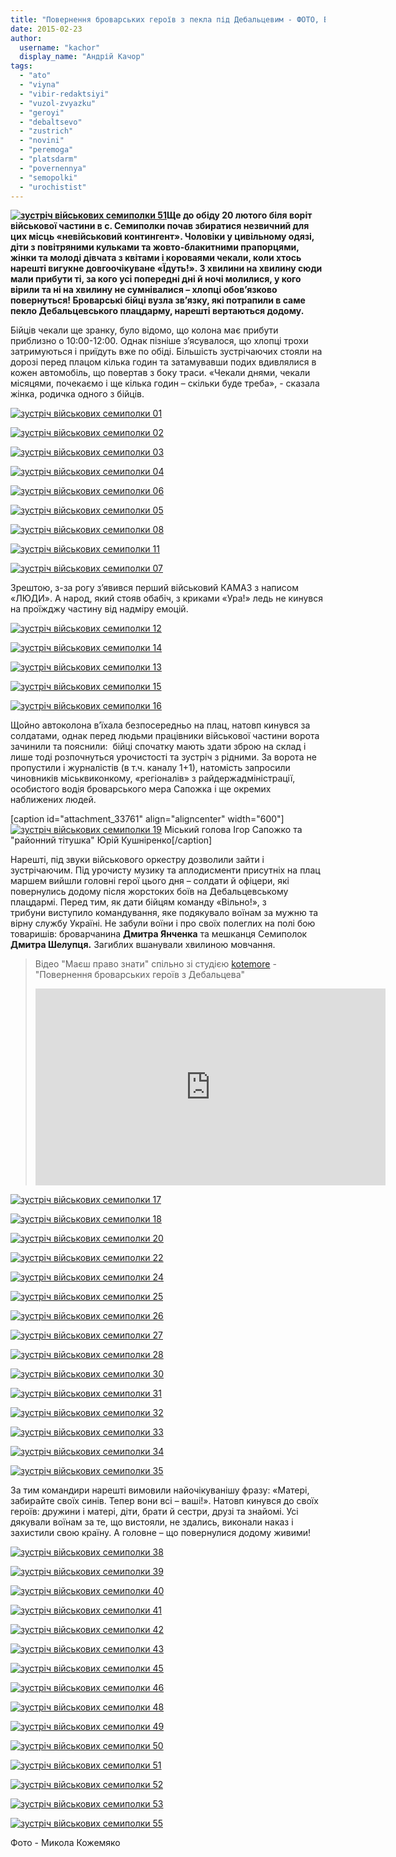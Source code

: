 ```yaml
---
title: "Повернення броварських героїв з пекла під Дебальцевим - ФОТО, ВІДЕО"
date: 2015-02-23
author: 
  username: "kachor"
  display_name: "Андрій Качор"
tags: 
  - "ato"
  - "viyna"
  - "vibir-redaktsiyi"
  - "vuzol-zvyazku"
  - "geroyi"
  - "debaltsevo"
  - "zustrich"
  - "novini"
  - "peremoga"
  - "platsdarm"
  - "povernennya"
  - "semopolki"
  - "urochistist"
---
```


**[![зустріч військових семиполки 51](https://mpz.brovary.org/wp-content/uploads/2015/02/zustrich-viyskovih-semipolki-51.jpg)](https://mpz.brovary.org/wp-content/uploads/2015/02/zustrich-viyskovih-semipolki-51.jpg)Ще до обіду 20 лютого біля воріт військової частини в с. Семиполки почав збиратися незвичний для цих місць «невійськовий контингент». Чоловіки у цивільному одязі, діти з повітряними кульками та жовто-блакитними прапорцями, жінки та молоді дівчата з квітами і короваями чекали, коли хтось нарешті вигукне довгоочікуване «Їдуть!». З хвилини на хвилину сюди мали прибути ті, за кого усі попередні дні й ночі молилися, у кого вірили та ні на хвилину не сумнівалися – хлопці обов’язково повернуться! Броварські бійці вузла зв’язку, які потрапили в саме пекло Дебальцевського плацдарму, нарешті вертаються додому.**

Бійців чекали ще зранку, було відомо, що колона має прибути приблизно о 10:00-12:00. Однак пізніше з’ясувалося, що хлопці трохи затримуються і приїдуть вже по обіді. Більшість зустрічаючих стояли на дорозі перед плацом кілька годин та затамувавши подих вдивлялися в кожен автомобіль, що повертав з боку траси. «Чекали днями, чекали місяцями, почекаємо і ще кілька годин – скільки буде треба», - сказала жінка, родичка одного з бійців.

[![зустріч військових семиполки 01](https://mpz.brovary.org/wp-content/uploads/2015/02/zustrich-viyskovih-semipolki-01.jpg)](https://mpz.brovary.org/wp-content/uploads/2015/02/zustrich-viyskovih-semipolki-01.jpg)

[![зустріч військових семиполки 02](https://mpz.brovary.org/wp-content/uploads/2015/02/zustrich-viyskovih-semipolki-02.jpg)](https://mpz.brovary.org/wp-content/uploads/2015/02/zustrich-viyskovih-semipolki-02.jpg)

[![зустріч військових семиполки 03](https://mpz.brovary.org/wp-content/uploads/2015/02/zustrich-viyskovih-semipolki-03.jpg)](https://mpz.brovary.org/wp-content/uploads/2015/02/zustrich-viyskovih-semipolki-03.jpg)

[![зустріч військових семиполки 04](https://mpz.brovary.org/wp-content/uploads/2015/02/zustrich-viyskovih-semipolki-04.jpg)](https://mpz.brovary.org/wp-content/uploads/2015/02/zustrich-viyskovih-semipolki-04.jpg)

[![зустріч військових семиполки 06](https://mpz.brovary.org/wp-content/uploads/2015/02/zustrich-viyskovih-semipolki-06.jpg)](https://mpz.brovary.org/wp-content/uploads/2015/02/zustrich-viyskovih-semipolki-06.jpg)

[![зустріч військових семиполки 05](https://mpz.brovary.org/wp-content/uploads/2015/02/zustrich-viyskovih-semipolki-05.jpg)](https://mpz.brovary.org/wp-content/uploads/2015/02/zustrich-viyskovih-semipolki-05.jpg)

[![зустріч військових семиполки 08](https://mpz.brovary.org/wp-content/uploads/2015/02/zustrich-viyskovih-semipolki-08.jpg)](https://mpz.brovary.org/wp-content/uploads/2015/02/zustrich-viyskovih-semipolki-08.jpg)

[![зустріч військових семиполки 11](https://mpz.brovary.org/wp-content/uploads/2015/02/zustrich-viyskovih-semipolki-11.jpg)](https://mpz.brovary.org/wp-content/uploads/2015/02/zustrich-viyskovih-semipolki-11.jpg)

[![зустріч військових семиполки 07](https://mpz.brovary.org/wp-content/uploads/2015/02/zustrich-viyskovih-semipolki-07.jpg)](https://mpz.brovary.org/wp-content/uploads/2015/02/zustrich-viyskovih-semipolki-07.jpg)

Зрештою, з-за рогу з’явився перший військовий КАМАЗ з написом «ЛЮДИ». А народ, який стояв обабіч, з криками «Ура!» ледь не кинувся на проїжджу частину від надміру емоцій.

[![зустріч військових семиполки 12](https://mpz.brovary.org/wp-content/uploads/2015/02/zustrich-viyskovih-semipolki-12.jpg)](https://mpz.brovary.org/wp-content/uploads/2015/02/zustrich-viyskovih-semipolki-12.jpg)

[![зустріч військових семиполки 14](https://mpz.brovary.org/wp-content/uploads/2015/02/zustrich-viyskovih-semipolki-14.jpg)](https://mpz.brovary.org/wp-content/uploads/2015/02/zustrich-viyskovih-semipolki-14.jpg)

[![зустріч військових семиполки 13](https://mpz.brovary.org/wp-content/uploads/2015/02/zustrich-viyskovih-semipolki-13.jpg)](https://mpz.brovary.org/wp-content/uploads/2015/02/zustrich-viyskovih-semipolki-13.jpg)

[![зустріч військових семиполки 15](https://mpz.brovary.org/wp-content/uploads/2015/02/zustrich-viyskovih-semipolki-15.jpg)](https://mpz.brovary.org/wp-content/uploads/2015/02/zustrich-viyskovih-semipolki-15.jpg)

[![зустріч військових семиполки 16](https://mpz.brovary.org/wp-content/uploads/2015/02/zustrich-viyskovih-semipolki-16.jpg)](https://mpz.brovary.org/wp-content/uploads/2015/02/zustrich-viyskovih-semipolki-16.jpg)

Щойно автоколона в’їхала безпосередньо на плац, натовп кинувся за солдатами, однак перед людьми працівники військової частини ворота зачинили та пояснили:  бійці спочатку мають здати зброю на склад і лише тоді розпочнуться урочистості та зустріч з рідними. За ворота не пропустили і журналістів (в т.ч. каналу 1+1), натомість запросили чиновників міськвиконкому, «регіоналів» з райдержадміністрації, особистого водія броварського мера Сапожка і ще окремих наближених людей.

\[caption id="attachment\_33761" align="aligncenter" width="600"\][![зустріч військових семиполки 19](https://mpz.brovary.org/wp-content/uploads/2015/02/zustrich-viyskovih-semipolki-19.jpg)](https://mpz.brovary.org/wp-content/uploads/2015/02/zustrich-viyskovih-semipolki-19.jpg) Міський голова Ігор Сапожко та "районний тітушка" Юрій Кушніренко\[/caption\]

Нарешті, під звуки військового оркестру дозволили зайти і зустрічаючим. Під урочисту музику та аплодисменти присутніх на плац маршем вийшли головні герої цього дня – солдати й офіцери, які повернулись додому після жорстоких боїв на Дебальцевському плацдармі. Перед тим, як дати бійцям команду «Вільно!», з трибуни виступило командування, яке подякувало воїнам за мужню та вірну службу Україні. Не забули воїни і про своїх полеглих на полі бою товаришів: броварчанина **Дмитра Янченка** та мешканця Семиполок **Дмитра Шелупця.** Загиблих вшанували хвилиною мовчання.

> Відео "Маєш право знати" спільно зі студією [kotemore](https://vk.com/kotemore.studio) - "Повернення броварських героїв з Дебальцева"
> 
> <iframe src="https://www.youtube.com/embed/CIlXLSswePE" width="560" height="315" frameborder="0" allowfullscreen="allowfullscreen"></iframe>

[![зустріч військових семиполки 17](https://mpz.brovary.org/wp-content/uploads/2015/02/zustrich-viyskovih-semipolki-17.jpg)](https://mpz.brovary.org/wp-content/uploads/2015/02/zustrich-viyskovih-semipolki-17.jpg)

[![зустріч військових семиполки 18](https://mpz.brovary.org/wp-content/uploads/2015/02/zustrich-viyskovih-semipolki-18.jpg)](https://mpz.brovary.org/wp-content/uploads/2015/02/zustrich-viyskovih-semipolki-18.jpg)

[![зустріч військових семиполки 20](https://mpz.brovary.org/wp-content/uploads/2015/02/zustrich-viyskovih-semipolki-20.jpg)](https://mpz.brovary.org/wp-content/uploads/2015/02/zustrich-viyskovih-semipolki-20.jpg)

[![зустріч військових семиполки 22](https://mpz.brovary.org/wp-content/uploads/2015/02/zustrich-viyskovih-semipolki-22.jpg)](https://mpz.brovary.org/wp-content/uploads/2015/02/zustrich-viyskovih-semipolki-22.jpg)

[![зустріч військових семиполки 24](https://mpz.brovary.org/wp-content/uploads/2015/02/zustrich-viyskovih-semipolki-24.jpg)](https://mpz.brovary.org/wp-content/uploads/2015/02/zustrich-viyskovih-semipolki-24.jpg)

[![зустріч військових семиполки 25](https://mpz.brovary.org/wp-content/uploads/2015/02/zustrich-viyskovih-semipolki-25.jpg)](https://mpz.brovary.org/wp-content/uploads/2015/02/zustrich-viyskovih-semipolki-25.jpg)

[![зустріч військових семиполки 26](https://mpz.brovary.org/wp-content/uploads/2015/02/zustrich-viyskovih-semipolki-26.jpg)](https://mpz.brovary.org/wp-content/uploads/2015/02/zustrich-viyskovih-semipolki-26.jpg)

[![зустріч військових семиполки 27](https://mpz.brovary.org/wp-content/uploads/2015/02/zustrich-viyskovih-semipolki-27.jpg)](https://mpz.brovary.org/wp-content/uploads/2015/02/zustrich-viyskovih-semipolki-27.jpg)

[![зустріч військових семиполки 28](https://mpz.brovary.org/wp-content/uploads/2015/02/zustrich-viyskovih-semipolki-28.jpg)](https://mpz.brovary.org/wp-content/uploads/2015/02/zustrich-viyskovih-semipolki-28.jpg)

[![зустріч військових семиполки 30](https://mpz.brovary.org/wp-content/uploads/2015/02/zustrich-viyskovih-semipolki-30.jpg)](https://mpz.brovary.org/wp-content/uploads/2015/02/zustrich-viyskovih-semipolki-30.jpg)

[![зустріч військових семиполки 31](https://mpz.brovary.org/wp-content/uploads/2015/02/zustrich-viyskovih-semipolki-31.jpg)](https://mpz.brovary.org/wp-content/uploads/2015/02/zustrich-viyskovih-semipolki-31.jpg)

[![зустріч військових семиполки 32](https://mpz.brovary.org/wp-content/uploads/2015/02/zustrich-viyskovih-semipolki-32.jpg)](https://mpz.brovary.org/wp-content/uploads/2015/02/zustrich-viyskovih-semipolki-32.jpg)

[![зустріч військових семиполки 33](https://mpz.brovary.org/wp-content/uploads/2015/02/zustrich-viyskovih-semipolki-33.jpg)](https://mpz.brovary.org/wp-content/uploads/2015/02/zustrich-viyskovih-semipolki-33.jpg)

[![зустріч військових семиполки 34](https://mpz.brovary.org/wp-content/uploads/2015/02/zustrich-viyskovih-semipolki-34.jpg)](https://mpz.brovary.org/wp-content/uploads/2015/02/zustrich-viyskovih-semipolki-34.jpg)

[![зустріч військових семиполки 35](https://mpz.brovary.org/wp-content/uploads/2015/02/zustrich-viyskovih-semipolki-35.jpg)](https://mpz.brovary.org/wp-content/uploads/2015/02/zustrich-viyskovih-semipolki-35.jpg)

За тим командири нарешті вимовили найочікуванішу фразу: «Матері, забирайте своїх синів. Тепер вони всі – ваші!». Натовп кинувся до своїх героїв: дружини і матері, діти, брати й сестри, друзі та знайомі. Усі дякували воїнам за те, що вистояли, не здались, виконали наказ і захистили свою країну. А головне – що повернулися додому живими!

[![зустріч військових семиполки 38](https://mpz.brovary.org/wp-content/uploads/2015/02/zustrich-viyskovih-semipolki-38.jpg)](https://mpz.brovary.org/wp-content/uploads/2015/02/zustrich-viyskovih-semipolki-38.jpg)

[![зустріч військових семиполки 39](https://mpz.brovary.org/wp-content/uploads/2015/02/zustrich-viyskovih-semipolki-39.jpg)](https://mpz.brovary.org/wp-content/uploads/2015/02/zustrich-viyskovih-semipolki-39.jpg)

[![зустріч військових семиполки 40](https://mpz.brovary.org/wp-content/uploads/2015/02/zustrich-viyskovih-semipolki-40.jpg)](https://mpz.brovary.org/wp-content/uploads/2015/02/zustrich-viyskovih-semipolki-40.jpg)

[![зустріч військових семиполки 41](https://mpz.brovary.org/wp-content/uploads/2015/02/zustrich-viyskovih-semipolki-41.jpg)](https://mpz.brovary.org/wp-content/uploads/2015/02/zustrich-viyskovih-semipolki-41.jpg)

[![зустріч військових семиполки 42](https://mpz.brovary.org/wp-content/uploads/2015/02/zustrich-viyskovih-semipolki-42.jpg)](https://mpz.brovary.org/wp-content/uploads/2015/02/zustrich-viyskovih-semipolki-42.jpg)

[![зустріч військових семиполки 43](https://mpz.brovary.org/wp-content/uploads/2015/02/zustrich-viyskovih-semipolki-43.jpg)](https://mpz.brovary.org/wp-content/uploads/2015/02/zustrich-viyskovih-semipolki-43.jpg)

[![зустріч військових семиполки 45](https://mpz.brovary.org/wp-content/uploads/2015/02/zustrich-viyskovih-semipolki-45.jpg)](https://mpz.brovary.org/wp-content/uploads/2015/02/zustrich-viyskovih-semipolki-45.jpg)

[![зустріч військових семиполки 46](https://mpz.brovary.org/wp-content/uploads/2015/02/zustrich-viyskovih-semipolki-46.jpg)](https://mpz.brovary.org/wp-content/uploads/2015/02/zustrich-viyskovih-semipolki-46.jpg)

[![зустріч військових семиполки 48](https://mpz.brovary.org/wp-content/uploads/2015/02/zustrich-viyskovih-semipolki-48.jpg)](https://mpz.brovary.org/wp-content/uploads/2015/02/zustrich-viyskovih-semipolki-48.jpg)

[![зустріч військових семиполки 49](https://mpz.brovary.org/wp-content/uploads/2015/02/zustrich-viyskovih-semipolki-49.jpg)](https://mpz.brovary.org/wp-content/uploads/2015/02/zustrich-viyskovih-semipolki-49.jpg)

[![зустріч військових семиполки 50](https://mpz.brovary.org/wp-content/uploads/2015/02/zustrich-viyskovih-semipolki-50.jpg)](https://mpz.brovary.org/wp-content/uploads/2015/02/zustrich-viyskovih-semipolki-50.jpg)

[![зустріч військових семиполки 51](https://mpz.brovary.org/wp-content/uploads/2015/02/zustrich-viyskovih-semipolki-511.jpg)](https://mpz.brovary.org/wp-content/uploads/2015/02/zustrich-viyskovih-semipolki-511.jpg)

[![зустріч військових семиполки 52](https://mpz.brovary.org/wp-content/uploads/2015/02/zustrich-viyskovih-semipolki-52.jpg)](https://mpz.brovary.org/wp-content/uploads/2015/02/zustrich-viyskovih-semipolki-52.jpg)

[![зустріч військових семиполки 53](https://mpz.brovary.org/wp-content/uploads/2015/02/zustrich-viyskovih-semipolki-53.jpg)](https://mpz.brovary.org/wp-content/uploads/2015/02/zustrich-viyskovih-semipolki-53.jpg)

[![зустріч військових семиполки 55](https://mpz.brovary.org/wp-content/uploads/2015/02/zustrich-viyskovih-semipolki-55.jpg)](https://mpz.brovary.org/wp-content/uploads/2015/02/zustrich-viyskovih-semipolki-55.jpg)

Фото - Микола Кожемяко
